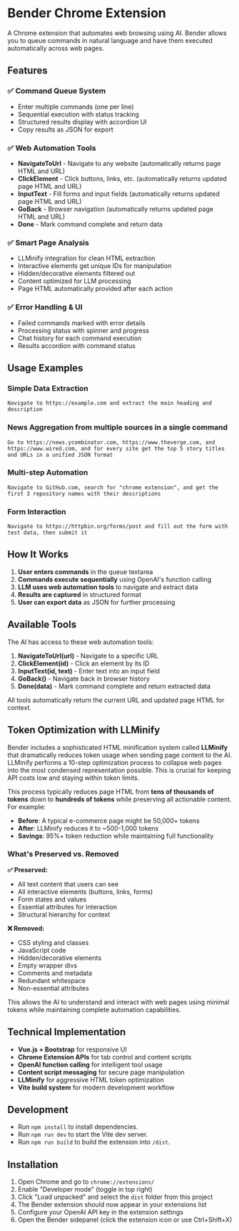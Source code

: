 # Bender Chrome Extension

A Chrome extension that automates web browsing using AI. Bender allows you to queue commands in natural language and have them executed automatically across web pages.

## Features

### ✅ Command Queue System
- Enter multiple commands (one per line)
- Sequential execution with status tracking
- Structured results display with accordion UI
- Copy results as JSON for export

### ✅ Web Automation Tools
- **NavigateToUrl** - Navigate to any website (automatically returns page HTML and URL)
- **ClickElement** - Click buttons, links, etc. (automatically returns updated page HTML and URL)
- **InputText** - Fill forms and input fields (automatically returns updated page HTML and URL)
- **GoBack** - Browser navigation (automatically returns updated page HTML and URL)
- **Done** - Mark command complete and return data

### ✅ Smart Page Analysis
- LLMinify integration for clean HTML extraction
- Interactive elements get unique IDs for manipulation
- Hidden/decorative elements filtered out
- Content optimized for LLM processing
- Page HTML automatically provided after each action

### ✅ Error Handling & UI
- Failed commands marked with error details
- Processing status with spinner and progress
- Chat history for each command execution
- Results accordion with command status

## Usage Examples

### Simple Data Extraction
```
Navigate to https://example.com and extract the main heading and description
```

### News Aggregation from multiple sources in a single command
```
Go to https://news.ycombinator.com, https://www.theverge.com, and https://www.wired.com, and for every site get the top 5 story titles and URLs in a unified JSON format
```

### Multi-step Automation
```
Navigate to GitHub.com, search for "chrome extension", and get the first 3 repository names with their descriptions
```

### Form Interaction
```
Navigate to https://httpbin.org/forms/post and fill out the form with test data, then submit it
```

## How It Works

1. **User enters commands** in the queue textarea
2. **Commands execute sequentially** using OpenAI's function calling
3. **LLM uses web automation tools** to navigate and extract data
4. **Results are captured** in structured format
5. **User can export data** as JSON for further processing

## Available Tools

The AI has access to these web automation tools:

1. **NavigateToUrl(url)** - Navigate to a specific URL
2. **ClickElement(id)** - Click an element by its ID
3. **InputText(id, text)** - Enter text into an input field
4. **GoBack()** - Navigate back in browser history
5. **Done(data)** - Mark command complete and return extracted data

All tools automatically return the current URL and updated page HTML for context.

## Token Optimization with LLMinify

Bender includes a sophisticated HTML minification system called **LLMinify** that dramatically reduces token usage when sending page content to the AI. LLMinify performs a 10-step optimization process to collapse web pages into the most condensed representation possible. This is crucial for keeping API costs low and staying within token limits.

This process typically reduces page HTML from **tens of thousands of tokens** down to **hundreds of tokens** while preserving all actionable content. For example:

- **Before**: A typical e-commerce page might be 50,000+ tokens
- **After**: LLMinify reduces it to ~500-1,000 tokens
- **Savings**: 95%+ token reduction while maintaining full functionality

### What's Preserved vs. Removed

**✅ Preserved:**
- All text content that users can see
- All interactive elements (buttons, links, forms)
- Form states and values
- Essential attributes for interaction
- Structural hierarchy for context

**❌ Removed:**
- CSS styling and classes
- JavaScript code
- Hidden/decorative elements
- Empty wrapper divs
- Comments and metadata
- Redundant whitespace
- Non-essential attributes

This allows the AI to understand and interact with web pages using minimal tokens while maintaining complete automation capabilities.

## Technical Implementation

- **Vue.js + Bootstrap** for responsive UI
- **Chrome Extension APIs** for tab control and content scripts
- **OpenAI function calling** for intelligent tool usage
- **Content script messaging** for secure page manipulation
- **LLMinify** for aggressive HTML token optimization
- **Vite build system** for modern development workflow

## Development

- Run `npm install` to install dependencies.
- Run `npm run dev` to start the Vite dev server.
- Run `npm run build` to build the extension into `/dist`.

## Installation

1. Open Chrome and go to `chrome://extensions/`
2. Enable "Developer mode" (toggle in top right)
3. Click "Load unpacked" and select the `dist` folder from this project
4. The Bender extension should now appear in your extensions list
5. Configure your OpenAI API key in the extension settings
6. Open the Bender sidepanel (click the extension icon or use Ctrl+Shift+X)
